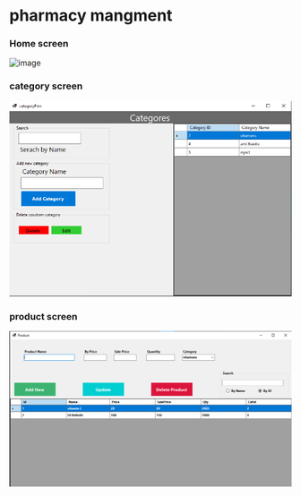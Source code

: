 # pharmacy mangment

### Home screen 
<img width="864" height="539" alt="image" src="https://github.com/user-attachments/assets/56635d42-b2f9-453d-bb95-e78ad01e5433" /> 

### category screen

![Project screenshot](./screenshot/category.bmp)

### product screen

![Project screenshot](./screenshot/product.bmp)